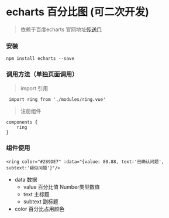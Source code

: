 # echarts 百分比图 (可二次开发)

> 依赖于百度echarts 官网地址[传送门](https://echarts.apache.org/zh/index.html)

### 安装 

```
npm install echarts --save
```

### 调用方法（单独页面调用）

> import 引用
```
 import ring from './modules/ring.vue'
```

> 注册组件
```
components {
    ring
}
```

### 组件使用
```
<ring color="#289DE7" :data="{value: 80.88, text:'已确认问题', subtext:'疑似问题'}"/>
```
* data 数据
    * value 百分比值 Number类型数值
    * text 主标题
    * subtext 副标题
* color 百分比占用颜色
